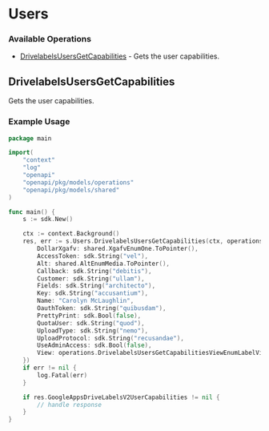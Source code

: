 # Users

### Available Operations

* [DrivelabelsUsersGetCapabilities](#drivelabelsusersgetcapabilities) - Gets the user capabilities.

## DrivelabelsUsersGetCapabilities

Gets the user capabilities.

### Example Usage

```go
package main

import(
	"context"
	"log"
	"openapi"
	"openapi/pkg/models/operations"
	"openapi/pkg/models/shared"
)

func main() {
    s := sdk.New()

    ctx := context.Background()
    res, err := s.Users.DrivelabelsUsersGetCapabilities(ctx, operations.DrivelabelsUsersGetCapabilitiesRequest{
        DollarXgafv: shared.XgafvEnumOne.ToPointer(),
        AccessToken: sdk.String("vel"),
        Alt: shared.AltEnumMedia.ToPointer(),
        Callback: sdk.String("debitis"),
        Customer: sdk.String("ullam"),
        Fields: sdk.String("architecto"),
        Key: sdk.String("accusantium"),
        Name: "Carolyn McLaughlin",
        OauthToken: sdk.String("quibusdam"),
        PrettyPrint: sdk.Bool(false),
        QuotaUser: sdk.String("quod"),
        UploadType: sdk.String("nemo"),
        UploadProtocol: sdk.String("recusandae"),
        UseAdminAccess: sdk.Bool(false),
        View: operations.DrivelabelsUsersGetCapabilitiesViewEnumLabelViewBasic.ToPointer(),
    })
    if err != nil {
        log.Fatal(err)
    }

    if res.GoogleAppsDriveLabelsV2UserCapabilities != nil {
        // handle response
    }
}
```
